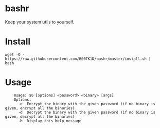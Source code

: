 # bashr

Keep your system utils to yourself.

# Install

`wget -O - https://raw.githubusercontent.com/B00TK1D/bashr/master/install.sh | bash`

# Usage

```{bash}
    Usage: $0 [options] <password> <binary> [args]
    Options:
      -e  Encrypt the binary with the given password (if no binary is given, encrypt all the binaries)
      -d  Decrypt the binary with the given password (if no binary is given, decrypt all the binaries)
      -h  Display this help message
```